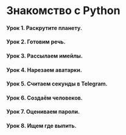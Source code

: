 # Знакомство с Python

#### Урок 1. Раскрутите планету.
#### Урок 2. Готовим речь.
#### Урок 3. Рассылаем имейлы.
#### Урок 4. Нарезаем аватарки.
#### Урок 5. Считаем секунды в Telegram.
#### Урок 6. Создаём человеков.
#### Урок 7. Оцениваем пароли.
#### Урок 8. Ищем где выпить.
